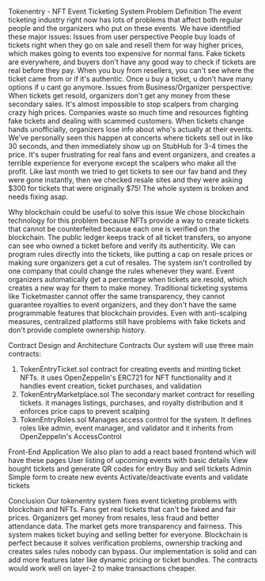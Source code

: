 Tokenentry - NFT Event Ticketing System 
Problem Definition
The event ticketing industry right now has lots of problems that affect both regular people and the organizers who put on these events. We have identified these major issues:
Issues from user perspective
People buy loads of tickets right when they go on sale and resell them for way higher prices, which makes going to events too expensive for normal fans. Fake tickets are everywhere, and buyers don't have any good way to check if tickets are real before they pay. When you buy from resellers, you can't see where the ticket came from or if it's authentic. Once u buy a ticket, u don't have many options if u cant go anymore.
Issues from Business/Organizer perspective:
When tickets get resold, organizers don't get any money from these secondary sales. It's almost impossible to stop scalpers from charging crazy high prices. Companies waste so much time and resources fighting fake tickets and dealing with scammed customers. When tickets change hands unofficially, organizers lose info about who's actually at their events.
We've personally seen this happen at concerts where tickets sell out in like 30 seconds, and then immediately show up on StubHub for 3-4 times the price. It's super frustrating for real fans and event organizers, and creates a terrible experience for everyone except the scalpers who make all the profit. Like last month we tried to get tickets to see our fav band and they were gone instantly, then we checked resale sites and they were asking $300 for tickets that were originally $75! The whole system is broken and needs fixing asap.

Why blockchain could be useful to solve this issue
We chose blockchain technology for this problem because NFTs provide a way to create tickets that cannot be counterfeited because each one is verified on the blockchain. The public ledger keeps track of all ticket transfers, so anyone can see who owned a ticket before and verify its authenticity. We can program rules directly into the tickets, like putting a cap on resale prices or making sure organizers get a cut of resales.
The system isn't controlled by one company that could change the rules whenever they want. Event organizers automatically get a percentage when tickets are resold, which creates a new way for them to make money. Traditional ticketing systems like Ticketmaster cannot offer the same transparency, they cannot guarantee royalties to event organizers, and they don't have the same programmable features that blockchain provides. Even with anti-scalping measures, centralized platforms still have problems with fake tickets and don't provide complete ownership history.


Contract Design and Architecture
Contracts
Our system will use three main contracts:
1. TokenEntryTicket.sol
contract for creating events and minting ticket NFTs. it uses OpenZeppelin's ERC721 for NFT functionality and  it handles event creation, ticket purchases, and validation
2. TokenEntryMarketplace.sol 
The secondary market contract for reselling tickets. it manages listings, purchases, and royalty distribution and it enforces price caps to prevent scalping
3. TokenEntryRoles.sol
Manages access control for the system. It defines roles like admin, event manager, and validator and it inherits from OpenZeppelin's AccessControl


Front-End Application
We also plan to add a react based frontend which will have these pages
User
listing of upcoming events with basic details
View bought tickets and generate QR codes for entry
Buy and sell tickets
Admin
Simple form to create new events
Activate/deactivate events and validate tickets

Conclusion
Our tokenentry system fixes event ticketing problems with blockchain and NFTs. Fans get real tickets that can't be faked and fair prices. Organizers get money from resales, less fraud and better attendance data. The market gets more transparency and fairness. This system makes ticket buying and selling better for everyone. Blockchain is perfect because it solves verification problems, ownership tracking and creates sales rules nobody can bypass. Our implementation is solid and can add more features later like dynamic pricing or ticket bundles. The contracts would work well on layer-2 to make transactions cheaper.

